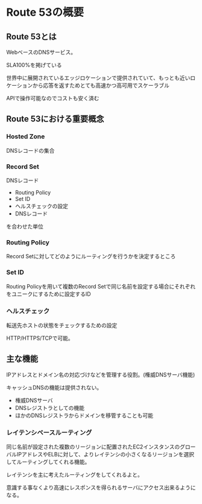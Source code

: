 # Route 53の概要

## Route 53とは

WebベースのDNSサービス。

SLA100%を掲げている

世界中に展開されているエッジロケーションで提供されていて、もっとも近いロケーションから応答を返すためとても高速かつ高可用でスケーラブル

APIで操作可能なのでコストも安く済む

## Route 53における重要概念

### Hosted Zone

DNSレコードの集合

### Record Set

DNSレコード

* Routing Policy
* Set ID
* ヘルスチェックの設定
* DNSレコード

を合わせた単位

### Routing Policy

Record Setに対してどのようにルーティングを行うかを決定するところ

### Set ID

Routing Policyを用いて複数のRecord Setで同じ名前を設定する場合にそれぞれをユニークにするために設定するID

### ヘルスチェック

転送先ホストの状態をチェックするための設定

HTTP/HTTPS/TCPで可能。

## 主な機能

IPアドレスとドメイン名の対応づけなどを管理する役割。(権威DNSサーバ機能)

キャッシュDNSの機能は提供されない。

* 権威DNSサーバ
* DNSレジストラとしての機能
* ほかのDNSレジストラからドメインを移管することも可能

### レイテンシベースルーティング

同じ名前が設定された複数のリージョンに配置されたEC2インスタンスのグローバルIPアドレスやELBに対して、よりレイテンシの小さくなるリージョンを選択してルーティングしてくれる機能。

レイテンシを主に考えたルーティングをしてくれるよと。

意識する事なくより高速にレスポンスを得られるサーバにアクセス出来るようになる。
